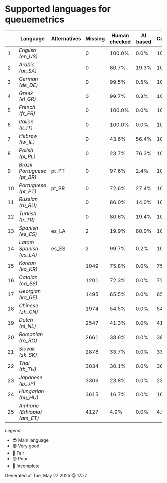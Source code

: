 # Supported languages for queuemetrics

|  | Language | Alternatives | Missing | Human checked | AI based | Completion |   |
|--|----------|--------------|---------|---------------|----------|------------|---|
| 1 | *English (en_US)* |  | 0 | 100.0% | 0.0% | 100.0% | 😎 |
| 2 | *Arabic (ar_SA)* |  | 0 | 80.7% | 19.3% | 100.0% | 🟢 |
| 3 | *German (de_DE)* |  | 0 | 99.5% | 0.5% | 100.0% | 🟢 |
| 4 | *Greek (el_GR)* |  | 0 | 99.7% | 0.3% | 100.0% | 🟢 |
| 5 | *French (fr_FR)* |  | 0 | 100.0% | 0.0% | 100.0% | 🟢 |
| 6 | *Italian (it_IT)* |  | 0 | 100.0% | 0.0% | 100.0% | 🟢 |
| 7 | *Hebrew (iw_IL)* |  | 0 | 43.6% | 56.4% | 100.0% | 🟢 |
| 8 | *Polish (pl_PL)* |  | 0 | 23.7% | 76.3% | 100.0% | 🟢 |
| 9 | *Brazil Portuguese (pt_BR)* | pt_PT | 0 | 97.6% | 2.4% | 100.0% | 🟢 |
| 10 | *Portuguese (pt_PT)* | pt_BR | 0 | 72.6% | 27.4% | 100.0% | 🟢 |
| 11 | *Russian (ru_RU)* |  | 0 | 86.0% | 14.0% | 100.0% | 🟢 |
| 12 | *Turkish (tr_TR)* |  | 0 | 80.6% | 19.4% | 100.0% | 🟢 |
| 13 | *Spanish (es_ES)* | es_LA | 2 | 19.9% | 80.0% | 100.0% | 🟢 |
| 14 | *Latam Spanish (es_LA)* | es_ES | 2 | 99.7% | 0.2% | 100.0% | 🟢 |
| 15 | *Korean (ko_KR)* |  | 1049 | 75.8% | 0.0% | 75.8% | 🟡 |
| 16 | *Catalan (ca_ES)* |  | 1201 | 72.3% | 0.0% | 72.3% | 🟡 |
| 17 | *Georgian (ka_GE)* |  | 1495 | 65.5% | 0.0% | 65.5% | 🔴 |
| 18 | *Chinese (zh_CN)* |  | 1974 | 54.5% | 0.0% | 54.5% | 🔴 |
| 19 | *Dutch (nl_NL)* |  | 2547 | 41.3% | 0.0% | 41.3% | 🔴 |
| 20 | *Romanian (ro_RO)* |  | 2661 | 38.6% | 0.0% | 38.7% | 🔴 |
| 21 | *Slovak (sk_SK)* |  | 2878 | 33.7% | 0.0% | 33.7% | 🔴 |
| 22 | *Thai (th_TH)* |  | 3034 | 30.1% | 0.0% | 30.1% | 🔴 |
| 23 | *Japanese (jp_JP)* |  | 3306 | 23.8% | 0.0% | 23.8% | 🔴 |
| 24 | *Hungarian (hu_HU)* |  | 3615 | 16.7% | 0.0% | 16.7% | 🔴 |
| 25 | *Amharic (Ethiopia) (am_ET)* |  | 4127 | 4.9% | 0.0% | 4.9% | 🔴 |


*Legend*

- 😎 Main language
- 🟢 Very good
- 🔵 Fair
- 🟡 Poor
- 🔴 Incomplete


Generated at Tue, May 27 2025 @ 17:37.

